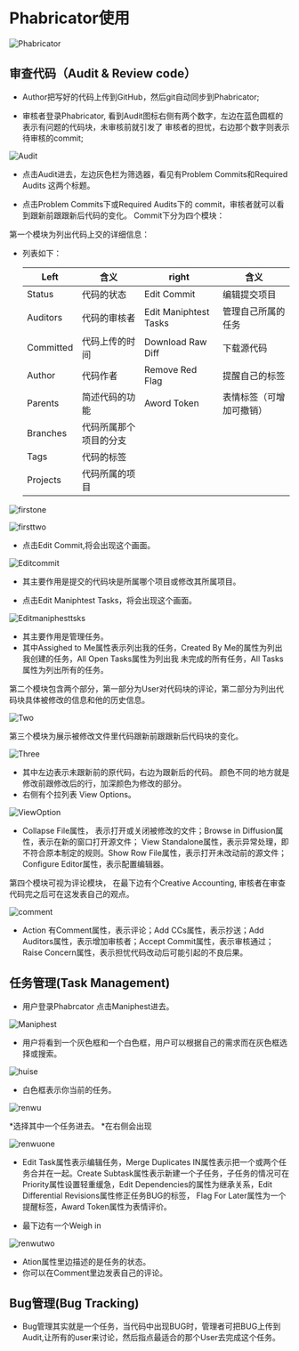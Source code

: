 # Phabricator使用

![Phabricator](./assets/tool.png)

## 审查代码（Audit & Review code）

* Author把写好的代码上传到GitHub，然后git自动同步到Phabricator;

* 审核者登录Phabricator, 看到Audit图标右侧有两个数字，左边在蓝色圆框的表示有问题的代码块，未审核前就引发了
审核者的担忧，右边那个数字则表示待审核的commit;

![Audit](./assets/Audit.png)

* 点击Audit进去，左边灰色栏为筛选器，看见有Problem Commits和Required Audits 这两个标题。

* 点击Problem Commits下或Required Audits下的 commit，审核者就可以看到跟新前跟跟新后代码的变化。
Commit下分为四个模块：


第一个模块为列出代码上交的详细信息：

* 列表如下：

	| Left        |  含义                    | right                 |  含义                    |
	|-------------|--------------------------|-----------------------|--------------------------|
	| Status 	  |	 代码的状态				 | Edit Commit           |  编辑提交项目            |
	| Auditors    |  代码的审核者            | Edit Maniphtest Tasks |  管理自己所属的任务      |  
	| Committed   |  代码上传的时间          | Download Raw Diff     |  下载源代码              |  
	| Author      |  代码作者                | Remove Red Flag       |  提醒自己的标签          |
	| Parents     |  简述代码的功能          | Aword Token           |  表情标签（可增加可撤销）| 
	| Branches	  |  代码所属那个项目的分支	 |					     |  						|
	| Tags        |  代码的标签              |                       |  						|
	| Projects    |  代码所属的项目          |                       |                          |
	                  
![firstone](./assets/firstone.png)

![firsttwo](./assets/firsttwo.png)
   
   * 点击Edit Commit,将会出现这个画面。

![Editcommit](./assets/Editcommit.png) 

   * 其主要作用是提交的代码块是所属哪个项目或修改其所属项目。

   * 点击Edit Maniphtest Tasks，将会出现这个画面。

![Editmaniphesttsks](./assets/Editmaniphesttsks.png)

   * 其主要作用是管理任务。
   * 其中Assighed to Me属性表示列出我的任务，Created By Me的属性为列出我创建的任务，All Open Tasks属性为列出我
   未完成的所有任务，All Tasks属性为列出所有的任务。

第二个模块包含两个部分，第一部分为User对代码块的评论，第二部分为列出代码块具体被修改的信息和他的历史信息。

![Two](./assets/two.png)

第三个模块为展示被修改文件里代码跟新前跟跟新后代码块的变化。

![Three](./assets/three.png)

   * 其中左边表示未跟新前的原代码，右边为跟新后的代码。
   颜色不同的地方就是修改前跟修改后的行，加深颜色为修改的部分。
   * 右侧有个拉列表 View Options。

![ViewOption](./assets/ViewOption.png)

   * Collapse File属性， 表示打开或关闭被修改的文件；Browse in Diffusion属性，表示在新的窗口打开源文件；
   View Standalone属性，表示异常处理，即不符合原本制定的规则。Show Row File属性，表示打开未改动前的源文件；
   Configure Editor属性，表示配置编辑器。

第四个模块可视为评论模块，
   在最下边有个Creative Accounting, 审核者在审查代码完之后可在这发表自己的观点。

![comment](./assets/comment.png)

   * Action 有Comment属性，表示评论；Add CCs属性，表示抄送；Add Auditors属性，表示增加审核者；Accept Commit属性，表示审核通过；
   Raise Concern属性，表示担忧代码改动后可能引起的不良后果。


## 任务管理(Task Management)

* 用户登录Phabrcator 点击Maniphest进去。
 
![Maniphest](./assets/Maniphest.png)

* 用户将看到一个灰色框和一个白色框，用户可以根据自己的需求而在灰色框选择或搜索。

![huise](./assets/huise.png)

* 白色框表示你当前的任务。

![renwu](./assets/renwu.png)

*选择其中一个任务进去。
*在右侧会出现

![renwuone](./assets/renwuone.png)

* Edit Task属性表示编辑任务，Merge Duplicates IN属性表示把一个或两个任务合并在一起。Create
Subtask属性表示新建一个子任务，子任务的情况可在Priority属性设置轻重缓急，Edit Dependencies的属性为继承关系，Edit Differential Revisions属性修正任务BUG的标签， Flag For Later属性为一个提醒标签，Award Token属性为表情评价。

* 最下边有一个Weigh in

![renwutwo](./assets/renwutwo.png)

* Ation属性里边描述的是任务的状态。
* 你可以在Comment里边发表自己的评论。 
## Bug管理(Bug Tracking)
* Bug管理其实就是一个任务，当代码中出现BUG时，管理者可把BUG上传到Audit,让所有的user来讨论，然后指点最适合的那个User去完成这个任务。

